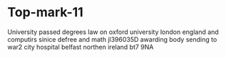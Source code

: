 # Top-mark-11
University passed degrees law on oxford university london england and computirs sinice defree and math jl396035D awarding body sending to war2 city hospital belfast northen ireland bt7 9NA
